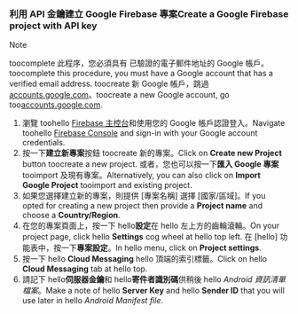 
### <a name="create-a-google-firebase-project-with-api-key"></a><span data-ttu-id="5f682-101">利用 API 金鑰建立 Google Firebase 專案</span><span class="sxs-lookup"><span data-stu-id="5f682-101">Create a Google Firebase project with API key</span></span>
> [!NOTE]
> <span data-ttu-id="5f682-102">toocomplete 此程序，您必須具有 已驗證的電子郵件地址的 Google 帳戶。</span><span class="sxs-lookup"><span data-stu-id="5f682-102">toocomplete this procedure, you must have a Google account that has a verified email address.</span></span> <span data-ttu-id="5f682-103">toocreate 新 Google 帳戶，跳過<a href="http://go.microsoft.com/fwlink/p/?LinkId=268302" target="_blank">accounts.google.com</a>。</span><span class="sxs-lookup"><span data-stu-id="5f682-103">toocreate a new Google account, go too<a href="http://go.microsoft.com/fwlink/p/?LinkId=268302" target="_blank">accounts.google.com</a>.</span></span>
> 
> 

1. <span data-ttu-id="5f682-104">瀏覽 toohello [Firebase 主控台](https://console.firebase.google.com/)和使用您的 Google 帳戶認證登入。</span><span class="sxs-lookup"><span data-stu-id="5f682-104">Navigate toohello [Firebase Console](https://console.firebase.google.com/) and sign-in with your Google account credentials.</span></span>
2. <span data-ttu-id="5f682-105">按一下**建立新專案**按鈕 toocreate 新的專案。</span><span class="sxs-lookup"><span data-stu-id="5f682-105">Click on **Create new Project** button toocreate a new project.</span></span> <span data-ttu-id="5f682-106">或者，您也可以按一下**匯入 Google 專案**tooimport 及現有專案。</span><span class="sxs-lookup"><span data-stu-id="5f682-106">Alternatively, you can also click on **Import Google Project** tooimport and existing project.</span></span> 
3. <span data-ttu-id="5f682-107">如果您選擇建立新的專案，則提供 [專案名稱] 選擇 [國家/區域]。</span><span class="sxs-lookup"><span data-stu-id="5f682-107">If you opted for creating a new project then provide a **Project name** and choose a **Country/Region**.</span></span>
4. <span data-ttu-id="5f682-108">在您的專案頁面上，按一下 hello**設定**在 hello 左上方的齒輪滾輪。</span><span class="sxs-lookup"><span data-stu-id="5f682-108">On your project page, click hello **Settings** cog wheel at hello top left.</span></span> <span data-ttu-id="5f682-109">在 [hello] 功能表中，按一下**專案設定**。</span><span class="sxs-lookup"><span data-stu-id="5f682-109">In hello menu, click on **Project settings**.</span></span>  
5. <span data-ttu-id="5f682-110">按一下 hello **Cloud Messaging** hello 頂端的索引標籤。</span><span class="sxs-lookup"><span data-stu-id="5f682-110">Click on hello **Cloud Messaging** tab at hello top.</span></span> 
6. <span data-ttu-id="5f682-111">請記下 hello**伺服器金鑰**和 hello**寄件者識別碼**供稍後 hello *Android 資訊清單檔案*。</span><span class="sxs-lookup"><span data-stu-id="5f682-111">Make a note of hello **Server Key** and hello **Sender ID** that you will use later in hello *Android Manifest file*.</span></span>  

